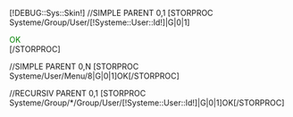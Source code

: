 [!DEBUG::Sys::Skin!]
//SIMPLE PARENT 0,1
[STORPROC Systeme/Group/User/[!Systeme::User::Id!]|G|0|1]
    <div style="color: green">OK</div>
[/STORPROC]

//SIMPLE PARENT 0,N
[STORPROC Systeme/User/Menu/8|G|0|1]OK[/STORPROC]

//RECURSIV PARENT 0,1
[STORPROC Systeme/Group/*/Group/User/[!Systeme::User::Id!]|G|0|1]OK[/STORPROC]